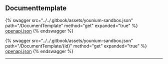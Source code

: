 ## Documenttemplate




{% swagger src="../../.gitbook/assets/younium-sandbox.json" path="/DocumentTemplate" method="get" expanded="true" %}
[openapi.json](./docs-sandbox/.gitbook/assets/younium-sandbox.json)
{% endswagger %}

{% swagger src="../../.gitbook/assets/younium-sandbox.json" path="/DocumentTemplate/{id}" method="get" expanded="true" %}
[openapi.json](./docs-sandbox/.gitbook/assets/younium-sandbox.json)
{% endswagger %}


---


